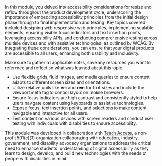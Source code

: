 In this module, you delved into accessibility considerations for resize and reflow throughout the product development cycle, underscoring the importance of embedding accessibility principles from the initial design phase through to final implementation and testing. Key topics covered included designing with responsive web principles, implementing scalable elements, ensuring visible focus indicators and text insertion points, leveraging accessibility APIs, and conducting comprehensive testing across multiple devices and with assistive technologies, as outlined by WCAG. By integrating these considerations, you can ensure that your digital products are accessible to all users, enhancing both usability and inclusivity.

Make sure to gather all applicable notes, save any resources you want to reference and reflect on what was learned about this topic.

- Use flexible grids, fluid images, and media queries to ensure content adapts to different screen sizes and orientations.
- Utilize relative units like **em** and **rem** for font sizes and include the viewport meta tag to control layout on mobile browsers.
- Ensure focus indicators are high contrast and consistently styled to help users navigate content using keyboards or assistive technologies.
- Expose focus, text insertion points, and selections to make content navigable and interactive for all users.
- Test content on various devices with screen readers and conduct user testing with individuals with disabilities to ensure accessibility.

This module was developed in collaboration with [Teach Access](https://teachaccess.org/), a non-profit 501(c)(3) organization collaborating with education, industry, government, and disability advocacy organizations to address the critical need to enhance students' understanding of digital accessibility as they learn to design, develop, and build new technologies with the needs of people with disabilities in mind.

